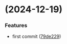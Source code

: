 #  (2024-12-19)


### Features

* first commit ([79de229](https://github.com/solaliuqi/fe-spec/commit/79de229f633c3002c158a8be37e6282f8fe44ce8))



